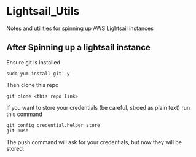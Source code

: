 # Lightsail_Utils
Notes and utilities for spinning up AWS Lightsail instances

## After Spinning up a lightsail instance

Ensure git is installed

```
sudo yum install git -y
```

Then clone this repo

```
git clone <this repo link>
```

If you want to store your credentials (be careful, stroed as plain text) run this command

```
git config credential.helper store
git push 
```

The push command will ask for your credentials, but now they will be stored.
